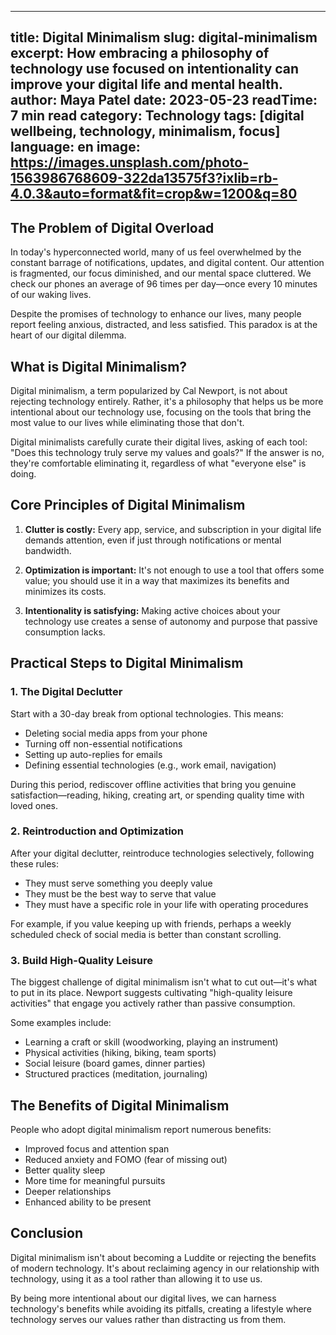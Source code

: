 
---
title: Digital Minimalism
slug: digital-minimalism
excerpt: How embracing a philosophy of technology use focused on intentionality can improve your digital life and mental health.
author: Maya Patel
date: 2023-05-23
readTime: 7 min read
category: Technology
tags: [digital wellbeing, technology, minimalism, focus]
language: en
image: https://images.unsplash.com/photo-1563986768609-322da13575f3?ixlib=rb-4.0.3&auto=format&fit=crop&w=1200&q=80
---

## The Problem of Digital Overload

In today's hyperconnected world, many of us feel overwhelmed by the constant barrage of notifications, updates, and digital content. Our attention is fragmented, our focus diminished, and our mental space cluttered. We check our phones an average of 96 times per day—once every 10 minutes of our waking lives.

Despite the promises of technology to enhance our lives, many people report feeling anxious, distracted, and less satisfied. This paradox is at the heart of our digital dilemma.

## What is Digital Minimalism?

Digital minimalism, a term popularized by Cal Newport, is not about rejecting technology entirely. Rather, it's a philosophy that helps us be more intentional about our technology use, focusing on the tools that bring the most value to our lives while eliminating those that don't.

Digital minimalists carefully curate their digital lives, asking of each tool: "Does this technology truly serve my values and goals?" If the answer is no, they're comfortable eliminating it, regardless of what "everyone else" is doing.

## Core Principles of Digital Minimalism

1. **Clutter is costly:** Every app, service, and subscription in your digital life demands attention, even if just through notifications or mental bandwidth.

2. **Optimization is important:** It's not enough to use a tool that offers some value; you should use it in a way that maximizes its benefits and minimizes its costs.

3. **Intentionality is satisfying:** Making active choices about your technology use creates a sense of autonomy and purpose that passive consumption lacks.

## Practical Steps to Digital Minimalism

### 1. The Digital Declutter

Start with a 30-day break from optional technologies. This means:
- Deleting social media apps from your phone
- Turning off non-essential notifications
- Setting up auto-replies for emails
- Defining essential technologies (e.g., work email, navigation)

During this period, rediscover offline activities that bring you genuine satisfaction—reading, hiking, creating art, or spending quality time with loved ones.

### 2. Reintroduction and Optimization

After your digital declutter, reintroduce technologies selectively, following these rules:
- They must serve something you deeply value
- They must be the best way to serve that value
- They must have a specific role in your life with operating procedures

For example, if you value keeping up with friends, perhaps a weekly scheduled check of social media is better than constant scrolling.

### 3. Build High-Quality Leisure

The biggest challenge of digital minimalism isn't what to cut out—it's what to put in its place. Newport suggests cultivating "high-quality leisure activities" that engage you actively rather than passive consumption.

Some examples include:
- Learning a craft or skill (woodworking, playing an instrument)
- Physical activities (hiking, biking, team sports)
- Social leisure (board games, dinner parties)
- Structured practices (meditation, journaling)

## The Benefits of Digital Minimalism

People who adopt digital minimalism report numerous benefits:
- Improved focus and attention span
- Reduced anxiety and FOMO (fear of missing out)
- Better quality sleep
- More time for meaningful pursuits
- Deeper relationships
- Enhanced ability to be present

## Conclusion

Digital minimalism isn't about becoming a Luddite or rejecting the benefits of modern technology. It's about reclaiming agency in our relationship with technology, using it as a tool rather than allowing it to use us.

By being more intentional about our digital lives, we can harness technology's benefits while avoiding its pitfalls, creating a lifestyle where technology serves our values rather than distracting us from them.
